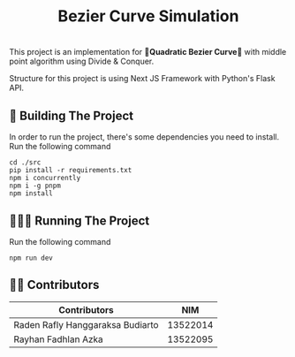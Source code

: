 # <h1 align="center">Bezier Curve Simulation<h1/>

This project is an implementation for 🌟**Quadratic Bezier Curve**🌟 with middle point algorithm using Divide & Conquer.

Structure for this project is using Next JS Framework with Python's Flask API.

## 🔨 Building The Project
In order to run the project, there's some dependencies you need to install.
Run the following command
```
cd ./src
pip install -r requirements.txt
npm i concurrently
npm i -g pnpm
npm install
```

## 🏃🏻‍♂️ Running The Project
Run the following command
```
npm run dev
```

## 🤵🏻 Contributors
| Contributors                     | NIM      |
|----------------------------------|----------|
| Raden Rafly Hanggaraksa Budiarto | 13522014 |
| Rayhan Fadhlan Azka              | 13522095 |